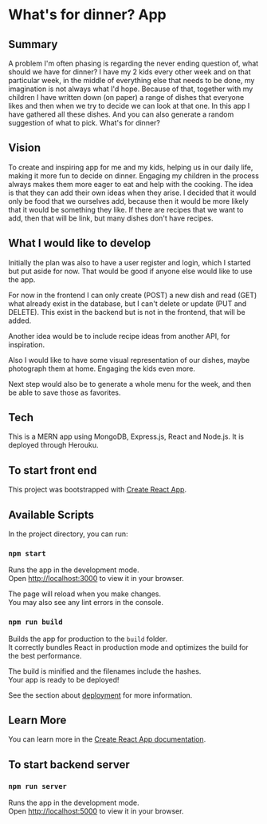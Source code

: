 # What's for dinner? App

## Summary

A problem I'm often phasing is regarding the never ending question of, what should we have for dinner? I have my 2 kids every other week and on that particular week, in the middle of everything else that needs to be done, my imagination is not always what I'd hope. Because of that, together with my children I have written down (on paper) a range of dishes that everyone likes and then when we try to decide we can look at that one. In this app I have gathered all these dishes. And you can also generate a random suggestion of what to pick. What's for dinner?

## Vision

To create and inspiring app for me and my kids, helping us in our daily life, making it more fun to decide on dinner. Engaging my children in the process always makes them more eager to eat and help with the cooking. The idea is that they can add their own ideas when they arise. I decided that it would only be food that we ourselves add, because then it would be more likely that it would be something they like. If there are recipes that we want to add, then that will be link, but many dishes don't have recipes.

## What I would like to develop

Initially the plan was also to have a user register and login, which I started but put aside for now. That would be good if anyone else would like to use the app.

For now in the frontend I can only create (POST) a new dish and read (GET) what already exist in the database, but I can't delete or update (PUT and DELETE). This exist in the backend but is not in the frontend, that will be added.

Another idea would be to include recipe ideas from another API, for inspiration.

Also I would like to have some visual representation of our dishes, maybe photograph them at home. Engaging the kids even more.

Next step would also be to generate a whole menu for the week, and then be able to save those as favorites.

## Tech

This is a MERN app using MongoDB, Express.js, React and Node.js. It is deployed through Herouku.

## To start front end

This project was bootstrapped with [Create React App](https://github.com/facebook/create-react-app).

## Available Scripts

In the project directory, you can run:

### `npm start`

Runs the app in the development mode.\
Open [http://localhost:3000](http://localhost:3000) to view it in your browser.

The page will reload when you make changes.\
You may also see any lint errors in the console.

### `npm run build`

Builds the app for production to the `build` folder.\
It correctly bundles React in production mode and optimizes the build for the best performance.

The build is minified and the filenames include the hashes.\
Your app is ready to be deployed!

See the section about [deployment](https://facebook.github.io/create-react-app/docs/deployment) for more information.

## Learn More

You can learn more in the [Create React App documentation](https://facebook.github.io/create-react-app/docs/getting-started).

## To start backend server

### `npm run server`

Runs the app in the development mode.\
Open [http://localhost:5000](http://localhost:5000) to view it in your browser.
